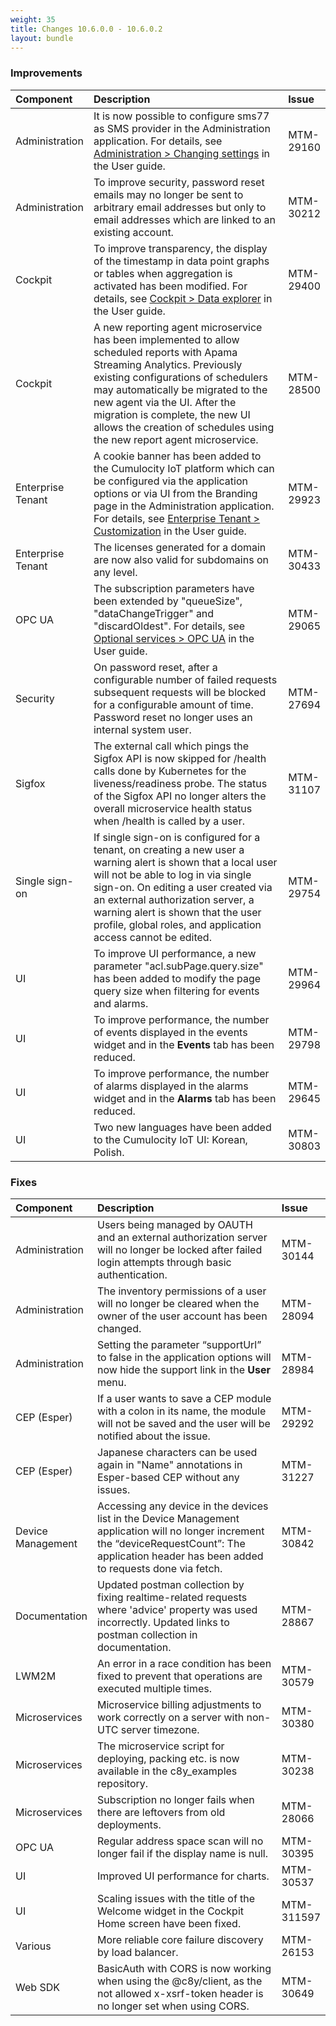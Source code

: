 ```yaml
---
weight: 35
title: Changes 10.6.0.0 - 10.6.0.2
layout: bundle
---
```


### Improvements

<table>
<colgroup>
   <col style="width: 15%;">
   <col style="width: 70%;">
   <col style="width: 15 %;">
</colgroup><thead>
<tr>
<th style="text-align:left">Component</th>
<th style="text-align:left">Description</th>
<th style="text-align:left">Issue</th>
</tr>
</thead>
<tbody>
<tr>
<td style="text-align:left">Administration</td>
<td style="text-align:left">It is now possible to configure sms77 as SMS provider in the  Administration application. For details, see <a href="/users-guide/administration#changing-settings" class="no-ajaxy">Administration > Changing settings</a> in the User guide.
</td>
<td>MTM-29160</td>
</tr>
<tr>
<td style="text-align:left">Administration</td>
<td style="text-align:left">To improve security, password reset emails may no longer be sent to arbitrary email addresses but only to email addresses which are linked to an existing account.
</td>
<td> MTM-30212</td>
</tr>
<tr>
<td style="text-align:left">Cockpit</td>
<td style="text-align:left">To improve transparency, the display of the timestamp in data point graphs or tables when aggregation is activated has been modified. For details, see <a href="/users-guide/cockpit#data-explorer" class="no-ajaxy">Cockpit > Data explorer</a> in the User guide.
</td>
<td> MTM-29400</td>
</tr>
<td style="text-align:left">Cockpit</td>
<td style="text-align:left">A new reporting agent microservice has been implemented to allow scheduled reports with Apama Streaming Analytics. Previously existing configurations of schedulers may automatically be migrated to the new agent via the UI. After the migration is complete, the new UI allows the creation of schedules using the new report agent microservice. 
</td>
<td> MTM-28500</td>
</tr>
<tr>
<td style="text-align:left">Enterprise Tenant</td>
<td style="text-align:left">A cookie banner has been added to the Cumulocity IoT platform which can be configured via the application options or via UI from the Branding page in the Administration application. For details, see <a href="/users-guide/enterprise-edition#customization" class="no-ajaxy">Enterprise Tenant > Customization</a> in the User guide.
</td>
<td>MTM-29923</td>
</tr>
<tr>
<td style="text-align:left">Enterprise Tenant</td>
<td style="text-align:left">The licenses generated for a domain are now also valid for subdomains on any level.
</td>
<td> MTM-30433</td>
</tr>
<tr>
<td style="text-align:left">OPC UA</td>
<td style="text-align:left">The subscription parameters have been extended by 
"queueSize", "dataChangeTrigger" and "discardOldest". For details, see <a href="/users-guide/optional-services#opc-ua" class="no-ajaxy">Optional services > OPC UA</a> in the User guide.  
</td>
<td style="text-align:left">MTM-29065</td>
</tr>
<tr>
<td style="text-align:left">Security</td>
<td style="text-align:left">On password reset, after a configurable number of failed requests subsequent requests will be blocked for a configurable amount of time. Password reset no longer uses an internal system user.
</td>
<td style="text-align:left">MTM-27694</td>
</tr>
<tr>
<td style="text-align:left">Sigfox</td>
<td style="text-align:left">The external call which pings the Sigfox API is now skipped for /health calls done by Kubernetes for the liveness/readiness probe. The status of the Sigfox API no longer alters the overall microservice health status when /health is called by a user.
</td>
<td style="text-align:left">MTM-31107
</td>
<tr>
<td style="text-align:left">Single sign-on</td>
<td style="text-align:left">If single sign-on is configured for a tenant, on creating a new user a warning alert is shown that a local user will not be able to log in via single sign-on. On editing a user created via an external authorization server, a warning alert is shown that the user profile, global roles, and application access cannot be edited.
</td>
<td> MTM-29754</td>
</tr>
<tr>
<td style="text-align:left">UI</td>
<td style="text-align:left">To improve UI performance, a new parameter "acl.subPage.query.size"  has been added to modify the page query size when filtering for events and alarms.
</td>
<td> MTM-29964</td>
</tr>
<tr>
<td style="text-align:left">UI</td>
<td style="text-align:left">To improve performance, the number of events displayed in the events widget and in the <b>Events</b> tab has been reduced.
</td>
<td> MTM-29798</td>
</tr>
<tr>
<td style="text-align:left">UI</td>
<td style="text-align:left">To improve performance, the number of alarms displayed in the alarms widget and in the <b>Alarms</b> tab has been reduced. 
</td>
<td style="text-align:left">MTM-29645</td>
</tr>
<tr>
<td style="text-align:left">UI</td>
<td style="text-align:left"> Two new languages have been added to the Cumulocity IoT UI: Korean, Polish.
</td>
<td style="text-align:left"> MTM-30803</td>
</tr>
</tbody>
</table>

### Fixes

<table>
<colgroup>
   <col style="width: 15%;">
   <col style="width: 70%;">
   <col style="width: 15 %;">
</colgroup><thead>
<tr>
<th style="text-align:left">Component</th>
<th style="text-align:left">Description</th>
<th style="text-align:left">Issue</th>
</tr>
</thead>
<tbody>
<tr>
<td style="text-align:left">Administration</td>
<td style="text-align:left">Users being managed by OAUTH and an external authorization server will no longer be locked after failed login attempts through basic authentication.
</td>
<td style="text-align:left">MTM-30144</td>
</tr>
<tr>
<td style="text-align:left">Administration</td>
<td style="text-align:left">The inventory permissions of a user will no longer be cleared when the owner of the user account has been changed.
</td>
<td> MTM-28094</td>
</tr>
<tr>
<td style="text-align:left">Administration</td>
<td style="text-align:left">Setting the parameter “supportUrl” to false in the application options will now hide the support link in the <b>User</b> menu. 
</td>
<td> MTM-28984</td>
</tr>
<tr>
<td style="text-align:left">CEP (Esper)</td>
<td style="text-align:left">If a user wants to save a CEP module with a colon in its name, the module will not be saved and the user will be notified about the issue.
</td>
<td> MTM-29292</td>
</tr>
<tr>
<td style="text-align:left">CEP (Esper)</td>
<td style="text-align:left">Japanese characters can be used again in "Name" annotations in Esper-based CEP without any issues.
</td>
<td> MTM-31227</td>
</tr>
<tr>
<td style="text-align:left">Device Management</td>
<td style="text-align:left">Accessing any device in the devices list in the Device Management application will no longer increment the “deviceRequestCount”: The application header has been added to requests done via fetch.
</td>
<td style="text-align:left">MTM-30842</td>
</tr>
<tr>
<td style="text-align:left">Documentation</td>
<td style="text-align:left">Updated postman collection by fixing realtime-related requests where 'advice' property was used incorrectly. Updated links to postman collection in documentation. 
</td>
<td style="text-align:left"> MTM-28867</td>
</tr>
<tr>
<td style="text-align:left">LWM2M</td>
<td style="text-align:left">An error in a race condition has been fixed to prevent that operations are executed multiple times.</td>
<td style="text-align:left">MTM-30579</td>
</tr>
<tr>
<td style="text-align:left">Microservices</td>
<td style="text-align:left">Microservice billing adjustments to work correctly on a server with non-UTC server timezone.</td>
<td style="text-align:left">MTM-30380</td>
</tr>
<tr>
<td style="text-align:left">Microservices</td>
<td style="text-align:left">The microservice script for deploying, packing etc. is now available in the c8y_examples repository.
</td>
<td style="text-align:left"> MTM-30238</td>
</tr>
<tr>
<td style="text-align:left">Microservices</td>
<td style="text-align:left">Subscription no longer fails when there are leftovers from old deployments.
</td>
<td style="text-align:left">MTM-28066</td>
</tr>
<tr>
<td style="text-align:left">OPC UA</td>
<td style="text-align:left">Regular address space scan will no longer fail if the display name is null.
</td>
<td style="text-align:left">MTM-30395</td>
</tr>
<tr>
<td style="text-align:left">UI</td>
<td style="text-align:left">Improved UI performance for charts.
</td>
<td style="text-align:left">MTM-30537</td>
</tr>
<tr>
<td style="text-align:left">UI</td>
<td style="text-align:left">Scaling issues with the title of the Welcome widget in the Cockpit Home screen have been fixed.
</td>
<td style="text-align:left">MTM-311597</td>
</tr>
<tr>
<td style="text-align:left">Various</td>
<td style="text-align:left">More reliable core failure discovery by load balancer.
</td>
<td style="text-align:left">MTM-26153</td>
</tr>
<tr>
<td style="text-align:left">Web SDK</td>
<td style="text-align:left">BasicAuth with CORS is now working when using the @c8y/client, as the not allowed x-xsrf-token header is no longer set when using CORS.</td>
<td style="text-align:left">MTM-30649</td>
</tr>
</tbody>
</table>

